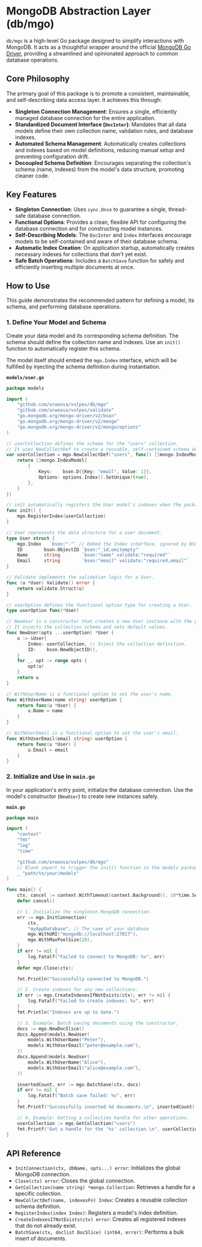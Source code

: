 # MongoDB Abstraction Layer (db/mgo)

`db/mgo` is a high-level Go package designed to simplify interactions with MongoDB. It acts as a thoughtful wrapper around the official [MongoDB Go Driver](https://github.com/mongodb/mongo-go-driver), providing a streamlined and opinionated approach to common database operations.

## Core Philosophy

The primary goal of this package is to promote a consistent, maintainable, and self-describing data access layer. It achieves this through:

- **Singleton Connection Management**: Ensures a single, efficiently managed database connection for the entire application.
- **Standardized Document Interface (`DocInter`)**: Mandates that all data models define their own collection name, validation rules, and database indexes.
- **Automated Schema Management**: Automatically creates collections and indexes based on model definitions, reducing manual setup and preventing configuration drift.
- **Decoupled Schema Definition**: Encourages separating the collection's schema (name, indexes) from the model's data structure, promoting cleaner code.

## Key Features

- **Singleton Connection**: Uses `sync.Once` to guarantee a single, thread-safe database connection.
- **Functional Options**: Provides a clean, flexible API for configuring the database connection and for constructing model instances.
- **Self-Describing Models**: The `DocInter` and `Index` interfaces encourage models to be self-contained and aware of their database schema.
- **Automatic Index Creation**: On application startup, automatically creates necessary indexes for collections that don't yet exist.
- **Safe Batch Operations**: Includes a `BatchSave` function for safely and efficiently inserting multiple documents at once.

## How to Use

This guide demonstrates the recommended pattern for defining a model, its schema, and performing database operations.

### 1. Define Your Model and Schema

Create your data model and its corresponding schema definition. The schema should define the collection name and indexes. Use an `init()` function to automatically register this schema.

The model itself should embed the `mgo.Index` interface, which will be fulfilled by injecting the schema definition during instantiation.

**`models/user.go`**
```go
package models

import (
	"github.com/arwoosa/vulpes/db/mgo"
	"github.com/arwoosa/vulpes/validate"
	"go.mongodb.org/mongo-driver/v2/bson"
	"go.mongodb.org/mongo-driver/v2/mongo"
	"go.mongodb.org/mongo-driver/v2/mongo/options"
)

// userCollection defines the schema for the "users" collection.
// It uses NewCollectDef to create a reusable, self-contained schema definition.
var userCollection = mgo.NewCollectDef("users", func() []mongo.IndexModel {
	return []mongo.IndexModel{
		{
			Keys:    bson.D{{Key: "email", Value: 1}},
			Options: options.Index().SetUnique(true),
		},
	}
})

// init automatically registers the User model's indexes when the package is imported.
func init() {
	mgo.RegisterIndex(userCollection)
}

// User represents the data structure for a user document.
type User struct {
	mgo.Index   `bson:"-"` // Embed the Index interface, ignored by BSON marshalling.
	ID        bson.ObjectID `bson:"_id,omitempty"`
	Name      string        `bson:"name" validate:"required"`
	Email     string        `bson:"email" validate:"required,email"`
}

// Validate implements the validation logic for a User.
func (u *User) Validate() error {
	return validate.Struct(u)
}

// userOption defines the functional option type for creating a User.
type userOption func(*User)

// NewUser is a constructor that creates a new User instance with the given options.
// It injects the collection schema and sets default values.
func NewUser(opts ...userOption) *User {
	u := &User{
		Index: userCollection, // Inject the collection definition.
		ID:    bson.NewObjectID(),
	}
	for _, opt := range opts {
		opt(u)
	}
	return u
}

// WithUserName is a functional option to set the user's name.
func WithUserName(name string) userOption {
	return func(u *User) {
		u.Name = name
	}
}

// WithUserEmail is a functional option to set the user's email.
func WithUserEmail(email string) userOption {
	return func(u *User) {
		u.Email = email
	}
}
```

### 2. Initialize and Use in `main.go`

In your application's entry point, initialize the database connection. Use the model's constructor (`NewUser`) to create new instances safely.

**`main.go`**
```go
package main

import (
	"context"
	"fmt"
	"log"
	"time"

	"github.com/arwoosa/vulpes/db/mgo"
	// Blank import to trigger the init() function in the models package.
	_ "path/to/your/models"
)

func main() {
	ctx, cancel := context.WithTimeout(context.Background(), 10*time.Second)
	defer cancel()

	// 1. Initialize the singleton MongoDB connection.
	err := mgo.InitConnection(
		ctx,
		"myAppDatabase", // The name of your database
		mgo.WithURI("mongodb://localhost:27017"),
		mgo.WithMaxPoolSize(20),
	)
	if err != nil {
		log.Fatalf("Failed to connect to MongoDB: %v", err)
	}
	defer mgo.Close(ctx);

	fmt.Println("Successfully connected to MongoDB.")

	// 2. Create indexes for any new collections.
	if err := mgo.CreateIndexesIfNotExists(ctx); err != nil {
		log.Fatalf("Failed to create indexes: %v", err)
	}
	fmt.Println("Indexes are up to date.")

	// 3. Example: Batch saving documents using the constructor.
	docs := mgo.NewDocSlice()
	docs.Append(models.NewUser(
		models.WithUserName("Peter"),
		models.WithUserEmail("peter@example.com"),
	))
	docs.Append(models.NewUser(
		models.WithUserName("Alice"),
		models.WithUserEmail("alice@example.com"),
	))

	insertedCount, err := mgo.BatchSave(ctx, docs)
	if err != nil {
		log.Fatalf("Batch save failed: %v", err)
	}
	fmt.Printf("Successfully inserted %d documents.\n", insertedCount)

	// 4. Example: Getting a collection handle for other operations.
	userCollection := mgo.GetCollection("users")
	fmt.Printf("Got a handle for the '%s' collection.\n", userCollection.Name())
}
```

## API Reference

- `InitConnection(ctx, dbName, opts...) error`: Initializes the global MongoDB connection.
- `Close(ctx) error`: Closes the global connection.
- `GetCollection(name string) *mongo.Collection`: Retrieves a handle for a specific collection.
- `NewCollectDef(name, indexesFn) Index`: Creates a reusable collection schema definition.
- `RegisterIndex(index Index)`: Registers a model's index definition.
- `CreateIndexesIfNotExists(ctx) error`: Creates all registered indexes that do not already exist.
- `BatchSave(ctx, doclist DocSlice) (int64, error)`: Performs a bulk insert of documents.